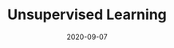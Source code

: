 ---
# ===== Title, summary, and position in the left sidebar =====
linktitle: ""
summary: Learn patterns from untagged data.
weight: 800
# =========================================================

# ========== Basic metadata ==========
title: "Unsupervised Learning"
date: 2020-09-07
draft: false
type: book # page type
authors: 
    - admin
tags: 
    - Machine Learning
    - Unsupervised Learning
categories: 
    - Machine Learning
toc: true # Show table of contents
# ====================================

# ========== Advanced metadata ========== 
profile: false  # Show author profile?
reading_time: true # Show estimated reading time?
share: true  # Show social sharing links?
featured: true
comments: true  # Show comments?
disable_comment: false
commentable: true  # Allow visitors to comment? Supported by the Page, Post, and Book content types.
editable: false  # Allow visitors to edit the page? Supported by the Page, Post, and Book content types.
---